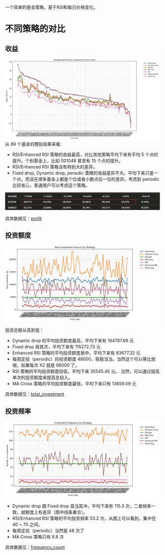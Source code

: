 一个简单的基金策略，基于RSI和每日价格变化。

# 不同策略的对比
## 收益
![profit](results/comparison/profit.png)
从 89 个基金的模拟结果来看:
- RSI/Enhanced RSI 策略的收益最高，对比其他策略平均下来有平均 5 个点的提升。个别基金上，比如 001048 甚至有 15 个点的提升。
- RSI/Enhanced RSI 策略没有特别大的差异。
- Fixed drop, Dynamic drop, periodic 策略的收益差异不大。平均下来只差一个点，而且在很多基金上都是个位或者小数点后一位的差异。考虑到 periodic 比较省心，普通用户可以考虑这个策略。

![001048](results/static/001048.png)

具体数据见：[profit](results/comparison/profit.md)

## 投资额度
![total_investment](results/comparison/total_investment.png)

投资总额从高到低：
- Dynamic drop 的平均投资额度最高，平均下来有 164787.69 元
- Fixed drop 居其次，平均下来有 115272.73 元
- Enhanced RSI 策略的平均投资额度居中，平均下来有 83677.32 元
- 每周定投（periodic）的投资额度 48000，稳稳当当。当然这个可以等比放缩，如果每次 X2 就是 96000 了。
- RSI 策略的平均投资额度较低，平均下来 35545.45 元。 当然，可以通过提高单次的投资额度来提高总投入。
- MA Cross 策略的平均投资额度最低，平均下来只有 13659.09 元


具体数据见：[total_investment](results/comparison/total_investment.md)

## 投资频率
![frequency_count](results/comparison/frequency_count.png)
- Dynamic drop 跟 Fixed drop 首当其冲，平均下来有 115.3 次，二者频率一致，就额度上有差异（图中线条重合）。
- RSI/Enhanced RSI 策略的平均投资频率 53.2 次，从图上可以看到，集中在 40 ~ 70 之间。
- 每周定投（periodic）当然是 48 次了
- MA Cross 策略只有 6.8 次

具体数据见：[frequency_count](results/comparison/frequency_count.md)
